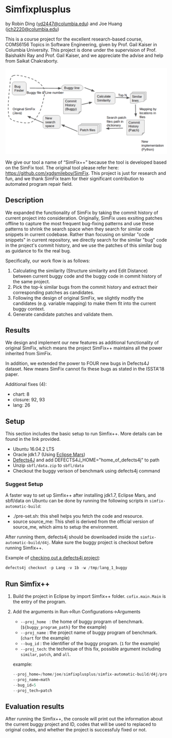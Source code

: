 # Simfixplusplus
by Robin Ding (yd2447@columbia.edu) and Joe Huang (jch2220@columbia.edu)

This is a course project for the excellent research-based course, COMS6156 Topics in Software Engineering, given by Prof. Gail Kaiser in Columbia University. This project is done under the supervision of Prof. Baishakhi Ray and Prof. Gail Kaiser, and we appreciate the advise and help from Saikat Chakraborty.

![Simfix++ Diagram](https://github.com/Robin-Y-Ding/Simfixplusplus/blob/master/simfixpp_diagram.png)

We give our tool a name of “SimFix++” because the tool is developed based on the SimFix tool. The original tool please refer here: https://github.com/xgdsmileboy/SimFix. This project is just for research and fun, and we thank SimFix team for their significant contribution to automated program repair field.

## Description
We expanded the functionality of SimFix by taking the commit history of current project into consideration. Originally, SimFix uses exsiting patches offline to capture the most frequent bug-fixing patterns and use these patterns to shrink the search space when they search for similar code snippets in current codebase. Rather than focusing on similar "code snippets" in current repository, we directly search for the similar "bug" code in the project's commit history, and we use the patches of this similar bug as guidance to fix the real bug.

Specifically, our work flow is as follows:
1. Calculating the similarity (Structure similarity and Edit Distance) between current buggy code and the buggy code in commit history of the same project.
2. Pick the top-k similar bugs from the commit history and extract their corresponding patches as candidates.
3. Following the design of original SimFix, we slightly modify the candidates (e.g. variable mapping) to make them fit into the current buggy context.
4. Generate candidate patches and validate them.

## Results
We design and implement our new features as additional functionality of original SimFix, which means the project SimFix++ maintains all the power inherited from SimFix.

In addition, we extended the power to FOUR new bugs in Defects4J dataset. New means SimFix cannot fix these bugs as stated in the ISSTA'18 paper.

Additional fixes (4):

* chart: 8
* closure: 92, 93
* lang: 26


## Setup
This section includes the basic setup to run Simfix++. More details can be found in the link provided.
- Ubuntu 16.04.2 LTS
- Oracle jdk1.7 (Using [Eclipse Mars](https://www.eclipse.org/mars/))
- [Defects4J](https://github.com/rjust/defects4j) and add DEFECTS4J_HOME="home_of_defects4j" to path
- Unzip `sbfl/data.zip` to `sbfl/data`
- Checkout the buggy verison of benchmark using defects4j command

### Suggest Setup
A faster way to set up Simfix++ after installing jdk1.7, Eclipse Mars, and sbfl/data on Ubuntu can be done by running the following scripts in `simfix-automatic-build`:
- ./pre-set.sh: this shell helps you fetch the code and resource.
- source source_me: This shell is derived from the official version of source_me, which aims to setup the environment.

After running them, defects4j should be downloaded inside the `simfix-automatic-build/d4j`. Make sure the buggy project is checkout before running Simfix++.

Example of [checking out a defects4j project](https://people.cs.umass.edu/~rjust/defects4j/html_doc/d4j/d4j-checkout.html):
```powershell
defects4j checkout -p Lang -v 1b -w /tmp/lang_1_buggy
```

## Run Simfix++
1. Build the project in Eclipse by import Simfix++ folder. `cofix.main.Main` is the entry of the program.
2. Add the arguments in Run->Run Configurations->Arguments
	* `--proj_home ` : the home of buggy program of benchmark. (`${buggy_program_path}` for the example)
	* `--proj_name` : the project name of buggy program of benchmark. (`chart` for the example)
	* `--bug_id` : the identifier of the buggy program. (`1` for the example)
	* `--proj_tech`: the technique of this fix, possible argument including `similar`, `patch`, and `all`. 

	example:  
	```powershell
  	--proj_home=/home/joe/simfixplusplus/simfix-automatic-build/d4j/projects 
	--proj_name=math 
	--bug_id=5
	--proj_tech=patch
  	```
	
## Evaluation results
After running the Simfix++, the console will print out the information about the current buggy project and ID, codes that will be used to replaced to original codes, and whether the project is successfuly fixed or not.


